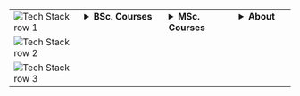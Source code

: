 <table width=100%>
  <tr>
    <td> 
      <img src="https://skillicons.dev/icons?i=html,css,java,python,nodejs&amp;theme=light" alt="Tech Stack row 1">
    </td>
     <td width="30%" valign="top" rowspan="3"> 
      <details>     
      <summary><b>BSc. Courses</b></summary>      
      <a href="https://student.oslomet.no/en/studier/-/studieinfo/emne/DATA3900/2024/H%C3%98ST">Bachelor's thesis: Data Science</a><br>      
      <a href="https://student.oslomet.no/en/studier/-/studieinfo/emne/DATA3750/2024/H%C3%98ST">Applied Artificial Intelligence</a><br>       
      <a href="https://student.oslomet.no/en/studier/-/studieinfo/emne/DAFE2200/2024/H%C3%98ST">Software Engineering</a><br>
      <a href="https://student.oslomet.no/en/studier/-/studieinfo/emne/DAPE1400/2024/H%C3%98ST">Programming (OOP)</a><br>
      <a href="https://student.oslomet.no/en/studier/-/studieinfo/emne/DATA1500/2024/H%C3%98ST">Databases</a><br>
      <a href="https://student.oslomet.no/en/studier/-/studieinfo/emne/DATA3740/2024/H%C3%98ST">IT Innovation &amp; Entrepreneurship</a><br>
      <a href="https://student.oslomet.no/en/studier/-/studieinfo/emne/DATS2300/2024/H%C3%98ST">Algorithms &amp; Data Structures</a><br>
      <a href="https://student.oslomet.no/en/studier/-/studieinfo/emne/DATA2500/2024/H%C3%98ST">Operating Systems</a><br>
      <a href="https://student.oslomet.no/en/studier/-/studieinfo/emne/DAPE1300/2024/H%C3%98ST">Discrete Mathematics</a><br>
      <a href="https://student.oslomet.no/en/studier/-/studieinfo/emne/DATA2410/2024/H%C3%98ST">Net. &amp; Cloud Computing</a><br>
      <a href="https://student.oslomet.no/en/studier/-/studieinfo/emne/ITPE3100/2024/H%C3%98ST">Computer Security</a><br>       
      <a href="https://student.oslomet.no/en/studier/-/studieinfo/emne/DATA1200/2024/H%C3%98ST">Inclusive Web Development</a><br>
      <a href="https://student.oslomet.no/en/studier/-/studieinfo/emne/ITPE3200/2024/H%C3%98ST">Web Applications</a><br>
      <a href="https://student.oslomet.no/en/studier/-/studieinfo/emne/ADSE1310/2024/H%C3%98ST">Internet of Things (IoT)</a><br>
      <a href="https://student.oslomet.no/en/studier/-/studieinfo/emne/DATA1700/2024/H%C3%98ST">Web Programming</a><br>
      <a href="https://student.oslomet.no/en/studier/-/studieinfo/emne/DATA1100/2025/H%C3%98ST">Technology, Society &amp; Ethics</a><br>    
      <a href="https://student.oslomet.no/en/studier/-/studieinfo/emne/ADTS1600/2023/H%C3%98ST">Interaction Design &amp; Prototyping</a><br>
      <a href="https://student.oslomet.no/en/studier/-/studieinfo/emne/ADSE2100/2024/H%C3%98ST">Human Machine Interaction</a><br>
      </details>
    </td>
      <td width="25%" valign="top" rowspan="3">
      <details>               
       <summary><b>MSc. Courses</b></summary><br>
      <a href="">Distributed Systems</a><br>
      <a href="">Network Security</a><br>
      <a href="">Privacy Engineering</a><br>
      <a href="">Ethical Hacking</a><br>
      <a href="">Software Testing</a><br>
      <a href="">IT Management</a><br>
      <a href="">Master Thesis (60 ETC)</a>
      </details>
    </td>
     <td width="20%" valign="top" rowspan="3">
      <details>               
       <summary><b> About </b></summary><br>
        <ul>          
          <li><sub>Current: Distributed systems, Java RMI API, Privacy & Security Engineering</sub></li>
          <li><sub>Interests: AI applications, Cybersecurity, Ethical hacking, Architectural frameworks, Systems design</sub></li>
          <li><sub>Certified: MS Azure AI Fundamentals, IBM Cybersecurity & Machine Learning, MS Generative AI Essentials, IBM Data Science Fundamentals, Axelos Agile PM</sub></li>   
      </details>
    </td>
  </tr>
  <tr>
    <td>
      <img src="https://skillicons.dev/icons?i=bash,linux,latex,mysql,git&amp;theme=light" alt="Tech Stack row 2">
    </td>
  </tr>
  <tr>
    <td>
      <img src="https://skillicons.dev/icons?i=azure,gcp,docker,kubernetes,pytorch&amp;theme=light" alt="Tech Stack row 3">
    </td>
  </tr>
</table>
